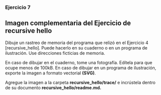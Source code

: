 ### Ejercicio 7

## Imagen complementaria del Ejercicio de recursive hello

Dibuje un rastreo de memoria del programa que relizó en el Ejercicio 4 [recursive_hello]. Puede hacerlo en su cuaderno o en un programa de ilustración. Use direcciones ficticias de memoria.

En caso de dibujar en el cuaderno, tome una fotografía. Edítela para que ocupe menos de 100kB. En caso de dibujar en un programa de ilustración, exporte la imagen a formato vectorial **(SVG)**.

Agregue la imagen a la carpeta **recursive_hello/trace/** e incrústela dentro de su documento **recursive_hello/readme.md.**